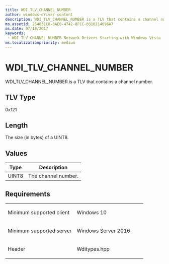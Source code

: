 ```yaml
---
title: WDI_TLV_CHANNEL_NUMBER
author: windows-driver-content
description: WDI_TLV_CHANNEL_NUMBER is a TLV that contains a channel number.
ms.assetid: 254831C8-8AE0-4742-8FCC-0310214696A7
ms.date: 07/18/2017
keywords:
 - WDI_TLV_CHANNEL_NUMBER Network Drivers Starting with Windows Vista
ms.localizationpriority: medium
---
```


# WDI\_TLV\_CHANNEL\_NUMBER


WDI\_TLV\_CHANNEL\_NUMBER is a TLV that contains a channel number.

## TLV Type


0x121

## Length


The size (in bytes) of a UINT8.

## Values


| Type  | Description         |
|-------|---------------------|
| UINT8 | The channel number. |

 

Requirements
------------

<table>
<colgroup>
<col width="50%" />
<col width="50%" />
</colgroup>
<tbody>
<tr class="odd">
<td><p>Minimum supported client</p></td>
<td><p>Windows 10</p></td>
</tr>
<tr class="even">
<td><p>Minimum supported server</p></td>
<td><p>Windows Server 2016</p></td>
</tr>
<tr class="odd">
<td><p>Header</p></td>
<td>Wditypes.hpp</td>
</tr>
</tbody>
</table>

 

 




